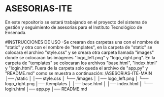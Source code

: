 # ASESORIAS-ITE
En este repositorio se estará trabajando en el proyecto del sistema de gestión y seguimiento de asesorias para el Instituto Tecnológico de Ensenada.


#INSTRUCCIONES DE USO
-Se crearan dos carpetas una con el nombre de "static" y otra con el nombre de "templates", en la carpeta de "static" se colocara el archivo "style.css" y se creara otra carpeta llamada "images" donde se colocaran las imágenes "logo_left.png" y "logo_right.png". En la carpeta de "templates" se colocaran los archivos "base.html", "index.html" y "login.html". Fuera de la carpeta solo queda el archivo de "app.py" y "README.md" como se muestra a continuación:
  /ASESORIAS-ITE-MAIN
  │── /static
  │   │── style.css
  │   └── /images
  │       │── logo_left.png
  │       └── logo_right.png
  │── /templates
  │   │── base.html
  │   │── index.html
  │   └── login.html
  │── app.py
  │── README.md

